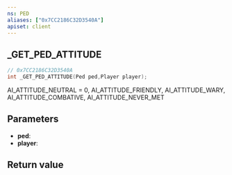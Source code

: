 ```yaml
---
ns: PED
aliases: ["0x7CC2186C32D3540A"]
apiset: client
---
```

## _GET_PED_ATTITUDE

```c
// 0x7CC2186C32D3540A
int _GET_PED_ATTITUDE(Ped ped,Player player);
```

AI_ATTITUDE_NEUTRAL = 0,
AI_ATTITUDE_FRIENDLY,
AI_ATTITUDE_WARY,
AI_ATTITUDE_COMBATIVE,
AI_ATTITUDE_NEVER_MET

## Parameters
* **ped**:
* **player**:

## Return value

